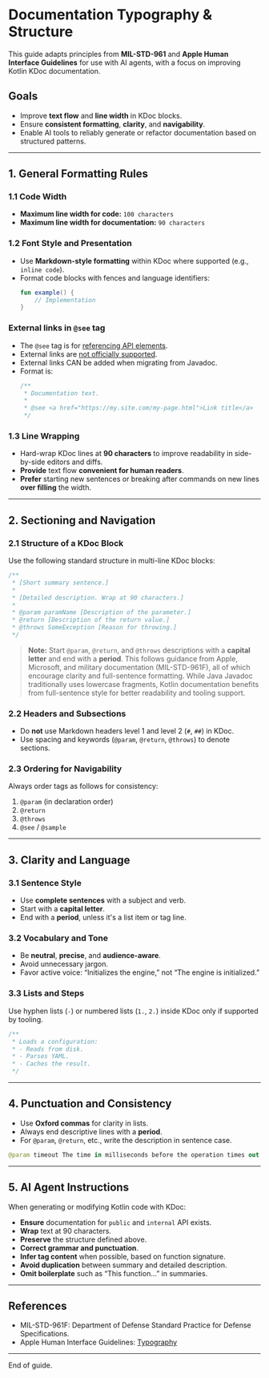 # Documentation Typography & Structure

This guide adapts principles from **MIL-STD-961** and **Apple Human Interface Guidelines** for use
with AI agents, with a focus on improving Kotlin KDoc documentation.

## Goals
- Improve **text flow** and **line width** in KDoc blocks.
- Ensure **consistent formatting**, **clarity**, and **navigability**.
- Enable AI tools to reliably generate or refactor documentation based on structured patterns.

---

## 1. General Formatting Rules

### 1.1 Code Width
- **Maximum line width for code:** `100 characters`
- **Maximum line width for documentation:** `90 characters`

### 1.2 Font Style and Presentation
- Use **Markdown-style formatting** within KDoc where supported (e.g., `inline code`).
- Format code blocks with fences and language identifiers:
  ```kotlin
  fun example() {
      // Implementation
  }
  ```

### External links in `@see` tag

- The `@see` tag is for [referencing API elements](https://kotlinlang.org/docs/kotlin-doc.html#see-identifier).
- External links are [not officially supported](https://github.com/Kotlin/dokka/issues/518).
- External links CAN be added when migrating from Javadoc.
- Format is:
  ```kotlin
  /**
   * Documentation text.
   *
   * @see <a href="https://my.site.com/my-page.html">Link title</a>
   */
  ```

### 1.3 Line Wrapping
- Hard-wrap KDoc lines at **90 characters** to improve readability in side-by-side editors and diffs.
- **Provide** text flow **convenient for human readers**.
- **Prefer** starting new sentences or breaking after commands on new lines **over filling** the width.

---

## 2. Sectioning and Navigation

### 2.1 Structure of a KDoc Block
Use the following standard structure in multi-line KDoc blocks:

```kotlin
/**
 * [Short summary sentence.]
 *
 * [Detailed description. Wrap at 90 characters.]
 *
 * @param paramName [Description of the parameter.]
 * @return [Description of the return value.]
 * @throws SomeException [Reason for throwing.]
 */
```

> **Note:** Start `@param`, `@return`, and `@throws` descriptions with a **capital letter** and
> end with a **period**. This follows guidance from Apple, Microsoft, and military documentation
> (MIL-STD-961F), all of which encourage clarity and full-sentence formatting.
> While Java Javadoc traditionally uses lowercase fragments, Kotlin documentation benefits
> from full-sentence style for better readability and tooling support.

### 2.2 Headers and Subsections
- Do **not** use Markdown headers level 1 and level 2 (`#`, `##`) in KDoc.
- Use spacing and keywords (`@param`, `@return`, `@throws`) to denote sections.

### 2.3 Ordering for Navigability
Always order tags as follows for consistency:
1. `@param` (in declaration order)
2. `@return`
3. `@throws`
4. `@see` / `@sample`

---

## 3. Clarity and Language

### 3.1 Sentence Style
- Use **complete sentences** with a subject and verb.
- Start with a **capital letter**.
- End with a **period**, unless it's a list item or tag line.

### 3.2 Vocabulary and Tone
- Be **neutral**, **precise**, and **audience-aware**.
- Avoid unnecessary jargon.
- Favor active voice: “Initializes the engine,” not “The engine is initialized.”

### 3.3 Lists and Steps
Use hyphen lists (`-`) or numbered lists (`1.`, `2.`) inside KDoc only if supported by tooling.

```kotlin
/**
 * Loads a configuration:
 * - Reads from disk.
 * - Parses YAML.
 * - Caches the result.
 */
```

---

## 4. Punctuation and Consistency

- Use **Oxford commas** for clarity in lists.
- Always end descriptive lines with a **period**.
- For `@param`, `@return`, etc., write the description in sentence case.

```kotlin
@param timeout The time in milliseconds before the operation times out.
```

---

## 5. AI Agent Instructions

When generating or modifying Kotlin code with KDoc:

- **Ensure** documentation for `public`  and `internal` API exists.
- **Wrap** text at 90 characters.
- **Preserve** the structure defined above.
- **Correct grammar and punctuation**.
- **Infer tag content** when possible, based on function signature.
- **Avoid duplication** between summary and detailed description.
- **Omit boilerplate** such as “This function...” in summaries.

---

## References
- MIL-STD-961F: Department of Defense Standard Practice for Defense Specifications.
- Apple Human Interface Guidelines: [Typography](https://developer.apple.com/design/human-interface-guidelines/foundations/typography/)

---

End of guide.

